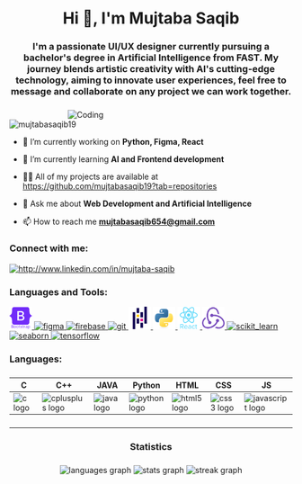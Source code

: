 <h1 align="center">Hi 👋, I'm Mujtaba Saqib</h1>

###

<h3 align="center">I'm a passionate UI/UX designer currently pursuing a bachelor's degree in Artificial Intelligence from FAST. My journey blends artistic creativity with AI's cutting-edge technology, aiming to innovate user experiences, feel free to message and collaborate on any project we can work together.</h3>

###

<img align="right" alt="Coding" width="400" src="https://i.pinimg.com/originals/81/17/8b/81178b47a8598f0c81c4799f2cdd4057.gif">
<p align="left"> <img src="https://komarev.com/ghpvc/?username=mujtabasaqib19&label=Profile%20views&color=0e75b6&style=flat" alt="mujtabasaqib19" /> </p>

- 🔭 I’m currently working on **Python, Figma, React**

- 🌱 I’m currently learning **AI and Frontend development**

- 👨‍💻 All of my projects are available at https://github.com/mujtabasaqib19?tab=repositories

- 💬 Ask me about **Web Development and Artificial Intelligence**

- 📫 How to reach me **mujtabasaqib654@gmail.com**

###

<h3 align="left">Connect with me:</h3>
<p align="left">
<a href="https://linkedin.com/in/http://www.linkedin.com/in/mujtaba-saqib" target="blank"><img align="center" src="https://raw.githubusercontent.com/rahuldkjain/github-profile-readme-generator/master/src/images/icons/Social/linked-in-alt.svg" alt="http://www.linkedin.com/in/mujtaba-saqib" height="30" width="40" /></a>
</p>

###

<h3 align="left">Languages and Tools:</h3>
<p align="left"> <a href="https://getbootstrap.com" target="_blank" rel="noreferrer"> <img src="https://raw.githubusercontent.com/devicons/devicon/master/icons/bootstrap/bootstrap-plain-wordmark.svg" alt="bootstrap" width="40" height="40"/> </a> <a href="https://www.figma.com/" target="_blank" rel="noreferrer"> <img src="https://www.vectorlogo.zone/logos/figma/figma-icon.svg" alt="figma" width="40" height="40"/> </a> <a href="https://firebase.google.com/" target="_blank" rel="noreferrer"> <img src="https://www.vectorlogo.zone/logos/firebase/firebase-icon.svg" alt="firebase" width="40" height="40"/> </a> <a href="https://git-scm.com/" target="_blank" rel="noreferrer"> <img src="https://www.vectorlogo.zone/logos/git-scm/git-scm-icon.svg" alt="git" width="40" height="40"/> </a> <a href="https://pandas.pydata.org/" target="_blank" rel="noreferrer"> <img src="https://raw.githubusercontent.com/devicons/devicon/2ae2a900d2f041da66e950e4d48052658d850630/icons/pandas/pandas-original.svg" alt="pandas" width="40" height="40"/> </a> <a href="https://www.python.org" target="_blank" rel="noreferrer"> <img src="https://raw.githubusercontent.com/devicons/devicon/master/icons/python/python-original.svg" alt="python" width="40" height="40"/> </a> <a href="https://reactjs.org/" target="_blank" rel="noreferrer"> <img src="https://raw.githubusercontent.com/devicons/devicon/master/icons/react/react-original-wordmark.svg" alt="react" width="40" height="40"/> </a> <a href="https://redux.js.org" target="_blank" rel="noreferrer"> <img src="https://raw.githubusercontent.com/devicons/devicon/master/icons/redux/redux-original.svg" alt="redux" width="40" height="40"/> </a> <a href="https://scikit-learn.org/" target="_blank" rel="noreferrer"> <img src="https://upload.wikimedia.org/wikipedia/commons/0/05/Scikit_learn_logo_small.svg" alt="scikit_learn" width="40" height="40"/> </a> <a href="https://seaborn.pydata.org/" target="_blank" rel="noreferrer"> <img src="https://seaborn.pydata.org/_images/logo-mark-lightbg.svg" alt="seaborn" width="40" height="40"/> </a> <a href="https://www.tensorflow.org" target="_blank" rel="noreferrer"> <img src="https://www.vectorlogo.zone/logos/tensorflow/tensorflow-icon.svg" alt="tensorflow" width="40" height="40"/> </a> </p>

###

<h3 align="left">Languages:</h3>

###

| C | C++ | JAVA | Python | HTML | CSS | JS |
|----------|----------|----------|----------|----------|----------|----------|
|<img src="https://cdn.jsdelivr.net/gh/devicons/devicon/icons/c/c-original.svg" width="55" height="30" alt="c logo"  /> | <img src="https://cdn.jsdelivr.net/gh/devicons/devicon/icons/cplusplus/cplusplus-original.svg" width="55" height="30" alt="cplusplus logo"  /> | <img src="https://cdn.jsdelivr.net/gh/devicons/devicon/icons/java/java-original.svg" width="55" height="30" alt="java logo"  /> |<img src="https://cdn.jsdelivr.net/gh/devicons/devicon/icons/python/python-original.svg" width="55" height="30" alt="python logo"  /> | <img src="https://cdn.jsdelivr.net/gh/devicons/devicon/icons/html5/html5-original.svg" width="55" height="30" alt="html5 logo"  /> | <img src="https://cdn.jsdelivr.net/gh/devicons/devicon/icons/css3/css3-original.svg" width="55" height="30" alt="css3 logo"  /> | <img src="https://cdn.jsdelivr.net/gh/devicons/devicon/icons/javascript/javascript-original.svg" width="55" height="30" alt="javascript logo"  />

###

###

<hr>

###

<h3 align="center">Statistics</h3>

###

<div align="center">
  <img src="https://github-readme-stats.vercel.app/api/top-langs?username=mujtabasaqib19&locale=en&hide_title=false&layout=compact&card_width=320&langs_count=5&theme=dracula&hide_border=false&order=2" height="150" alt="languages graph"  />
  <img src="https://github-readme-stats.vercel.app/api?username=mujtabasaqib19&hide_title=false&hide_rank=false&show_icons=true&include_all_commits=true&count_private=true&disable_animations=false&theme=dracula&locale=en&hide_border=false&order=1" height="150" alt="stats graph"  />
  <img src="https://streak-stats.demolab.com?user=mujtabasaqib19&locale=en&mode=daily&theme=dracula&hide_border=false&border_radius=5&order=3" height="150" alt="streak graph"  />
</div>

###
